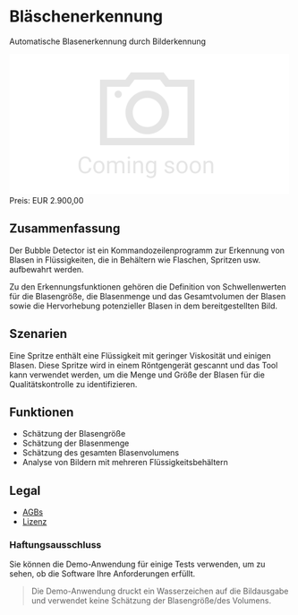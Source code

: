 # Bläschenerkennung

Automatische Blasenerkennung durch Bilderkennung

<div class="splash">
    <img class="placeholder" alt="Splash" src="/tpl/img/placeholder_splash.png">
    <div class="price">Preis: EUR 2.900,00</div>
    <div class="purchase">
        <!--<a class="button" href="#">Demo</a>
        <a class="button" href="#">Buy</a>-->
    </div>
</div>

## Zusammenfassung

Der Bubble Detector ist ein Kommandozeilenprogramm zur Erkennung von Blasen in Flüssigkeiten, die in Behältern wie Flaschen, Spritzen usw. aufbewahrt werden.

Zu den Erkennungsfunktionen gehören die Definition von Schwellenwerten für die Blasengröße, die Blasenmenge und das Gesamtvolumen der Blasen sowie die Hervorhebung potenzieller Blasen in dem bereitgestellten Bild.

## Szenarien

Eine Spritze enthält eine Flüssigkeit mit geringer Viskosität und einigen Blasen. Diese Spritze wird in einem Röntgengerät gescannt und das Tool kann verwendet werden, um die Menge und Größe der Blasen für die Qualitätskontrolle zu identifizieren.

## Funktionen

* Schätzung der Blasengröße
* Schätzung der Blasenmenge
* Schätzung des gesamten Blasenvolumens
* Analyse von Bildern mit mehreren Flüssigkeitsbehältern

## Legal

* [AGBs](/de/terms)
* [Lizenz](/content/licenses/LICENSE%20V2.txt)

### Haftungsausschluss

Sie können die Demo-Anwendung für einige Tests verwenden, um zu sehen, ob die Software Ihre Anforderungen erfüllt.

> Die Demo-Anwendung druckt ein Wasserzeichen auf die Bildausgabe und verwendet keine Schätzung der Blasengröße/des Volumens.
